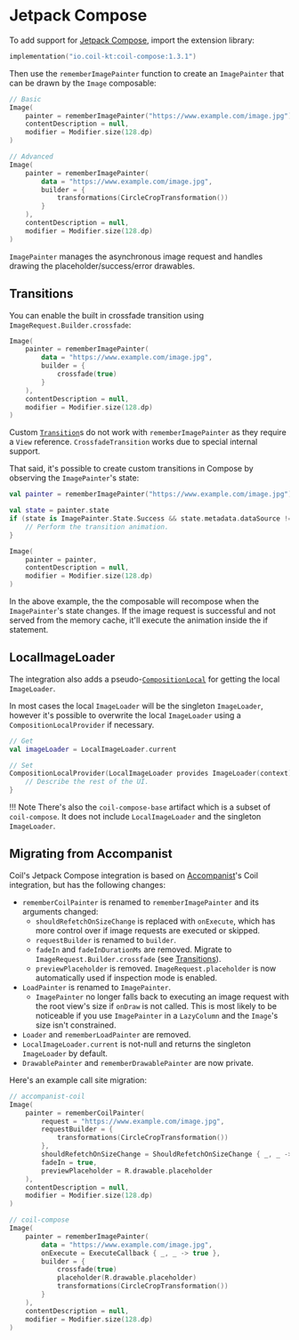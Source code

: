 # Jetpack Compose

To add support for [Jetpack Compose](https://developer.android.com/jetpack/compose), import the extension library:

```kotlin
implementation("io.coil-kt:coil-compose:1.3.1")
```

Then use the `rememberImagePainter` function to create an `ImagePainter` that can be drawn by the `Image` composable:

```kotlin
// Basic
Image(
    painter = rememberImagePainter("https://www.example.com/image.jpg"),
    contentDescription = null,
    modifier = Modifier.size(128.dp)
)

// Advanced
Image(
    painter = rememberImagePainter(
        data = "https://www.example.com/image.jpg",
        builder = {
            transformations(CircleCropTransformation())
        }
    ),
    contentDescription = null,
    modifier = Modifier.size(128.dp)
)
```

`ImagePainter` manages the asynchronous image request and handles drawing the placeholder/success/error drawables.

## Transitions

You can enable the built in crossfade transition using `ImageRequest.Builder.crossfade`:

```kotlin
Image(
    painter = rememberImagePainter(
        data = "https://www.example.com/image.jpg",
        builder = {
            crossfade(true)
        }
    ),
    contentDescription = null,
    modifier = Modifier.size(128.dp)
)
```

Custom [`Transition`](transitions.md)s do not work with `rememberImagePainter` as they require a `View` reference. `CrossfadeTransition` works due to special internal support.

That said, it's possible to create custom transitions in Compose by observing the `ImagePainter`'s state:

```kotlin
val painter = rememberImagePainter("https://www.example.com/image.jpg")

val state = painter.state
if (state is ImagePainter.State.Success && state.metadata.dataSource != DataSource.MEMORY_CACHE }) {
    // Perform the transition animation.
}

Image(
    painter = painter,
    contentDescription = null,
    modifier = Modifier.size(128.dp)
)
```

In the above example, the the composable will recompose when the `ImagePainter`'s state changes. If the image request is successful and not served from the memory cache, it'll execute the animation inside the if statement.

## LocalImageLoader

The integration also adds a pseudo-[`CompositionLocal`](https://developer.android.com/reference/kotlin/androidx/compose/runtime/CompositionLocal) for getting the local `ImageLoader`.

In most cases the local `ImageLoader` will be the singleton `ImageLoader`, however it's possible to overwrite the local `ImageLoader` using a `CompositionLocalProvider` if necessary.

```kotlin
// Get
val imageLoader = LocalImageLoader.current

// Set
CompositionLocalProvider(LocalImageLoader provides ImageLoader(context)) {
    // Describe the rest of the UI.
}
```

!!! Note
    There's also the `coil-compose-base` artifact which is a subset of `coil-compose`. It does not include `LocalImageLoader` and the singleton `ImageLoader`.

## Migrating from Accompanist

Coil's Jetpack Compose integration is based on [Accompanist](https://github.com/google/accompanist)'s Coil integration, but has the following changes:

- `rememberCoilPainter` is renamed to `rememberImagePainter` and its arguments changed:
    - `shouldRefetchOnSizeChange` is replaced with `onExecute`, which has more control over if image requests are executed or skipped.
    - `requestBuilder` is renamed to `builder`.
    - `fadeIn` and `fadeInDurationMs` are removed. Migrate to `ImageRequest.Builder.crossfade` (see [Transitions](#Transitions)).
    - `previewPlaceholder` is removed. `ImageRequest.placeholder` is now automatically used if inspection mode is enabled.
- `LoadPainter` is renamed to `ImagePainter`.
    - `ImagePainter` no longer falls back to executing an image request with the root view's size if `onDraw` is not called. This is most likely to be noticeable if you use `ImagePainter` in a `LazyColumn` and the `Image`'s size isn't constrained.
- `Loader` and `rememberLoadPainter` are removed.
- `LocalImageLoader.current` is not-null and returns the singleton `ImageLoader` by default.
- `DrawablePainter` and `rememberDrawablePainter` are now private.

Here's an example call site migration:

```kotlin
// accompanist-coil
Image(
    painter = rememberCoilPainter(
        request = "https://www.example.com/image.jpg",
        requestBuilder = {
            transformations(CircleCropTransformation())
        },
        shouldRefetchOnSizeChange = ShouldRefetchOnSizeChange { _, _ -> true },
        fadeIn = true,
        previewPlaceholder = R.drawable.placeholder
    ),
    contentDescription = null,
    modifier = Modifier.size(128.dp)
)

// coil-compose
Image(
    painter = rememberImagePainter(
        data = "https://www.example.com/image.jpg",
        onExecute = ExecuteCallback { _, _ -> true },
        builder = {
            crossfade(true)
            placeholder(R.drawable.placeholder)
            transformations(CircleCropTransformation())
        }
    ),
    contentDescription = null,
    modifier = Modifier.size(128.dp)
)
```

